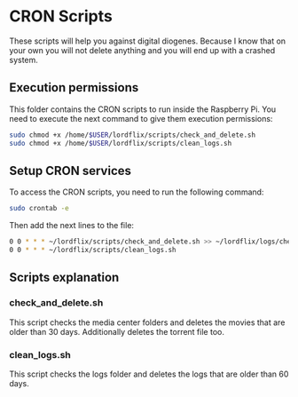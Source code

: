 # CRON Scripts

These scripts will help you against digital diogenes. Because I know that on your own you will not delete anything and you will end up with a crashed system.

## Execution permissions

This folder contains the CRON scripts to run inside the Raspberry Pi. You need to execute the next command to give them execution permissions:

```bash
sudo chmod +x /home/$USER/lordflix/scripts/check_and_delete.sh
sudo chmod +x /home/$USER/lordflix/scripts/clean_logs.sh

```

## Setup CRON services
To access the CRON scripts, you need to run the following command:

```bash
sudo crontab -e
```

Then add the next lines to the file:

```bash
0 0 * * * ~/lordflix/scripts/check_and_delete.sh >> ~/lordflix/logs/check_and_delete.log 2>&1
0 0 * * * ~/lordflix/scripts/clean_logs.sh
```

## Scripts explanation

### check_and_delete.sh

This script checks the media center folders and deletes the movies that are older than 30 days. Additionally deletes the torrent file too.

### clean_logs.sh

This script checks the logs folder and deletes the logs that are older than 60 days.
